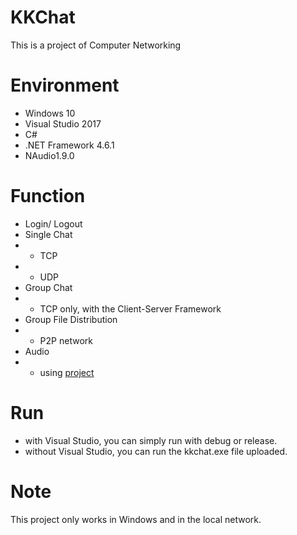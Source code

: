 # KKChat
 This is a project of Computer Networking
 
# Environment

- Windows 10
- Visual Studio 2017 
- C# 
- .NET Framework 4.6.1
- NAudio1.9.0

# Function

- Login/ Logout
- Single Chat
- - TCP
- - UDP
- Group Chat
- - TCP only, with the Client-Server Framework
- Group File Distribution
- - P2P network
- Audio
- - using [project](https://github.com/GrPe/AudioChat/tree/master/EnvyAudioChaten)

# Run
- with Visual Studio, you can simply run with debug or release.
- without Visual Studio, you can run the kkchat.exe file uploaded.

# Note
This project only works in Windows and in the local network.
